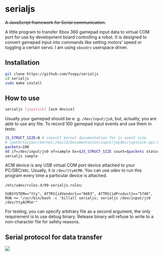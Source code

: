 # serialjs

~~A JavaScript framework for Serial communication.~~

A little program to transfer Xbox 360 gamepad input data to virtual
COM port for use by development board controlling a robot. It is designed
to convert gamepad input into commands like setting motors' speed or toggling
a certain servo. I am using `xboxdrv` userspace driver.

## Installation

```bash
git clone https://github.com/foxpy/serialjs
cd serialjs
sudo make install
```

## How to use

```bash
serialjs [joystick] [acm device]
```

Usually your gamepad should be e. g. `/dev/input/js0`, but, actually, you are
able to use any file. To record 100 gamepad input events and use them in tests:

```bash
JS_STRUCT_SIZE=8 # consult kernel documentation for js event size
# /path/to/your/kernel//build/Documentation/input/joydev/joystick-api.html
packets=100
dd if=/dev/input/js0 of=sample bs=$JS_STRUCT_SIZE count=$packets status=progress
serialjs sample
```

ACM device is any USB virtual COM port device attached to your PC/SBC/etc.
Usually, it is `/dev/ttyACM0`. You can use udev to run this program every time
a particular device is attached.

`/etc/udev/rules.d/99-serialjs.rules`:
```
SUBSYSTEM=="tty", ATTRS{idVendor}=="0483", ATTRS{idProduct}=="5740", RUN += "/usr/bin/bash -c 'killall serialjs; serialjs /dev/input/js0 /dev/ttyACM%n'"
```

For testing, you can specify arbitrary file as a second argument, the only
requirement is to use debug binary. Release binary will refuse to write to a
non-character file for safety reasons.

## Serial protocol for data transfer

<img src="https://raw.github.com/foxpy/serialjs/master/commands.svg?sanitize=true">
